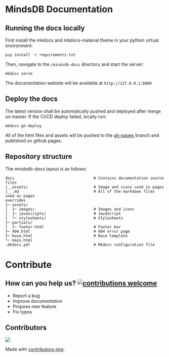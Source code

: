 # MindsDB Documentation

## Running the docs locally

First install the mkdocs and mkdocs-material theme in your python virtual environment:
```
pip install -r requirements.txt
```
Then, navigate to the `/mindsdb-docs` directory and start the server:

```
mkdocs serve
```

The documentation website will be available at `http://127.0.0.1:8000`


## Deploy the docs

The latest version shall be automatically pushed and deployed after merge on master. If the CI/CD deploy failed, locally run:

```
mkdocs gh-deploy
```

All of the html files and assets will be pushed to the [gh-pages](https://github.com/mindsdb/mindsdb-docs/tree/gh-pages) branch and published on github pages.

## Repository structure

The mindsdb-docs layout is as follows:

```
docs                                   # Contains documentation source files
|__assets/                             # Image and icons used in pages
|__.md                                 # All of the markdown files used as pages
overrides
├─ assets/
│  ├─ images/                          # Images and icons
│  ├─ javascripts/                     # JavaScript
│  └─ stylesheets/                     # Stylesheets
├─ partials/
│  ├─ footer.html                      # Footer bar
├─ 404.html                            # 404 error page
├─ base.html                           # Base template
└─ main.html
.mkdocs.yml                            # Mkdocs configuration file
```
# Contribute

## How can you help us? [![contributions welcome](https://img.shields.io/badge/contributions-welcome-brightgreen.svg?style=flat)](https://github.com/mindsdb/mindsdb/issues)

* Report a bug
* Improve documentation
* Propose new feature
* Fix typos

## Contributors

<a href="https://github.com/mindsdb/mindsdb-docs/graphs/contributors">
  <img src="https://contributors-img.web.app/image?repo=mindsdb/mindsdb-docs" />
</a>

Made with [contributors-img](https://contributors-img.web.app).
